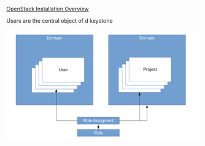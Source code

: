[OpenStack Installation Overview](https://leftasexercise.com/2020/02/03/openstack-keystone-installation-and-overview/)

Users are the central object of d keystone

![users](roles.png)

